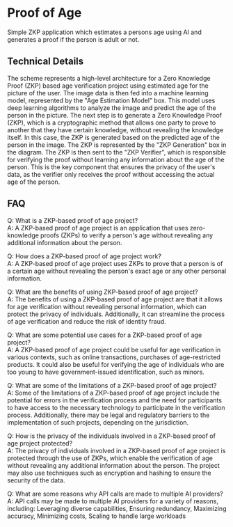 
# Proof of Age

Simple ZKP application which estimates a persons age using AI and generates a proof if the person is adult or not.

## Technical Details
The scheme represents a high-level architecture for a Zero Knowledge Proof (ZKP) based age verification project using estimated age for the picture of the user. The image data is then fed into a machine learning model, represented by the "Age Estimation Model" box. This model uses deep learning algorithms to analyze the image and predict the age of the person in the picture. The next step is to generate a Zero Knowledge Proof (ZKP), which is a cryptographic method that allows one party to prove to another that they have certain knowledge, without revealing the knowledge itself. In this case, the ZKP is generated based on the predicted age of the person in the image. The ZKP is represented by the "ZKP Generation" box in the diagram. The ZKP is then sent to the "ZKP Verifier", which is responsible for verifying the proof without learning any information about the age of the person. This is the key component that ensures the privacy of the user's data, as the verifier only receives the proof without accessing the actual age of the person.


## FAQ
Q: What is a ZKP-based proof of age project?<br />
A: A ZKP-based proof of age project is an application that uses zero-knowledge proofs (ZKPs) to verify a person's age without revealing any additional information about the person.

Q: How does a ZKP-based proof of age project work?<br />
 A: A ZKP-based proof of age project uses ZKPs to prove that a person is of a certain age without revealing the person's exact age or any other personal information. 

Q: What are the benefits of using ZKP-based proof of age project? <br />
A: The benefits of using a ZKP-based proof of age project are that it allows for age verification without revealing personal information, which can protect the privacy of individuals. Additionally, it can streamline the process of age verification and reduce the risk of identity fraud.

Q: What are some potential use cases for a ZKP-based proof of age project? <br />
A: A ZKP-based proof of age project could be useful for age verification in various contexts, such as online transactions, purchases of age-restricted products. It could also be useful for verifying the age of individuals who are too young to have government-issued identification, such as minors.

Q: What are some of the limitations of a ZKP-based proof of age project? <br />
A: Some of the limitations of a ZKP-based proof of age project include the potential for errors in the verification process and the need for participants to have access to the necessary technology to participate in the verification process. Additionally, there may be legal and regulatory barriers to the implementation of such projects, depending on the jurisdiction.

Q: How is the privacy of the individuals involved in a ZKP-based proof of age project protected? <br />
A: The privacy of individuals involved in a ZKP-based proof of age project is protected through the use of ZKPs, which enable the verification of age without revealing any additional information about the person. The project may also use techniques such as encryption and hashing to ensure the security of the data.

Q: What are some reasons why API calls are made to multiple AI providers?<br />
A: API calls may be made to multiple AI providers for a variety of reasons, including: Leveraging diverse capabilities, Ensuring redundancy, Maximizing accuracy, Minimizing costs, Scaling to handle large workloads